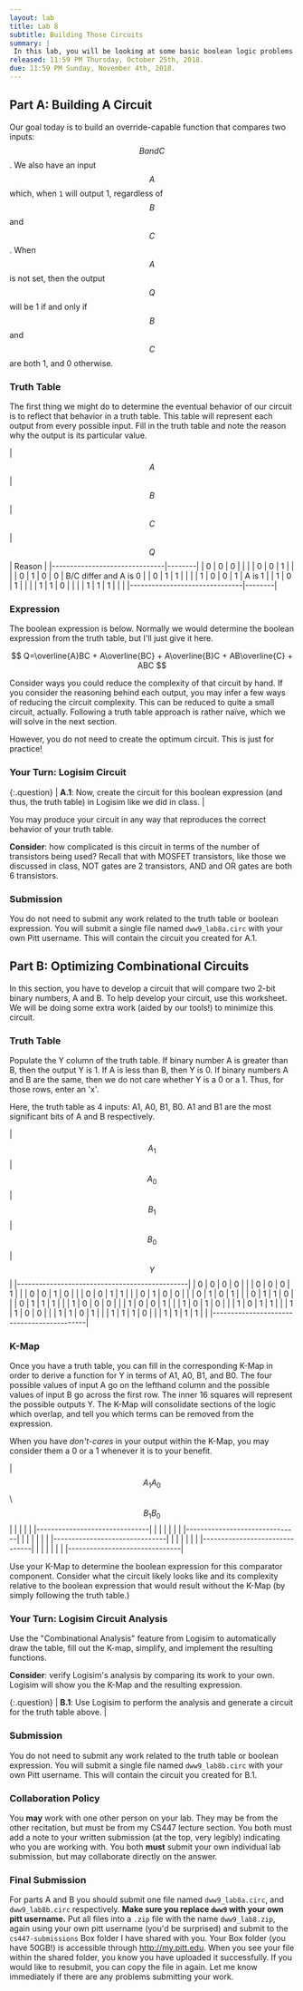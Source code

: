```yaml
---
layout: lab
title: Lab 8
subtitle: Building Those Circuits
summary: |
 In this lab, you will be looking at some basic boolean logic problems and implementing these as circuits within Logisim. Furthermore, you will be doing some circuit analysis using Logisim as an aid.
released: 11:59 PM Thursday, October 25th, 2018.
due: 11:59 PM Sunday, November 4th, 2018.
---
```


<script src='https://cdnjs.cloudflare.com/ajax/libs/mathjax/2.7.5/latest.js?config=TeX-MML-AM_CHTML' async></script>

## Part A: Building A Circuit

Our goal today is to build an override-capable function that compares two inputs: $$B and C$$.
We also have an input $$A$$ which, when `1` will output 1, regardless of $$B$$ and $$C$$.
When $$A$$ is not set, then the output $$Q$$ will be 1 if and only if $$B$$ and $$C$$ are both 1, and 0 otherwise.

### Truth Table

The first thing we might do to determine the eventual behavior of our circuit is to reflect that behavior in a truth table.
This table will represent each output from every possible input.
Fill in the truth table and note the reason why the output is its particular value.

| $$A$$ | $$B$$ | $$C$$ | $$Q$$ | Reason |
|-------------------------------|--------|
|   0   |   0   |   0   |       |        |
|   0   |   0   |   1   |       |        |
|   0   |   1   |   0   |   0   | B/C differ and A is 0 |
|   0   |   1   |   1   |       |        |
|   1   |   0   |   0   |   1   | A is 1 |
|   1   |   0   |   1   |       |        |
|   1   |   1   |   0   |       |        |
|   1   |   1   |   1   |       |        |
|-------------------------------|--------|

### Expression

The boolean expression is below. Normally we would determine the boolean expression from the truth table, but I'll just give it here.

$$ Q=\overline{A}BC + A\overline{BC} + A\overline{B}C + AB\overline{C} + ABC $$

Consider ways you could reduce the complexity of that circuit by hand.
If you consider the reasoning behind each output, you may infer a few ways of reducing the circuit complexity.
This can be reduced to quite a small circuit, actually.
Following a truth table approach is rather naïve, which we will solve in the next section.

However, you do not need to create the optimum circuit.
This is just for practice!

### Your Turn: Logisim Circuit

{:.question}
| **A.1**: Now, create the circuit for this boolean expression (and thus, the truth table) in Logisim like we did in class. |

You may produce your circuit in any way that reproduces the correct behavior of your truth table.

**Consider**: how complicated is this circuit in terms of the number of transistors being used?
Recall that with MOSFET transistors, like those we discussed in class, NOT gates are 2 transistors, AND and OR gates are both 6 transistors.

### Submission

You do not need to submit any work related to the truth table or boolean expression.
You will submit a single file named `dww9_lab8a.circ` with your own Pitt username.
This will contain the circuit you created for A.1.

## Part B: Optimizing Combinational Circuits

In this section, you have to develop a circuit that will compare two 2-bit binary numbers, A and B.
To help develop your circuit, use this worksheet.
We will be doing some extra work (aided by our tools!) to minimize this circuit.

### Truth Table

Populate the Y column of the truth table. If binary number A is greater than B, then the output Y is 1.
If A is less than B, then Y is 0.
If binary numbers A and B are the same, then we do not care whether Y is a 0 or a 1.
Thus, for those rows, enter an 'x'.

Here, the truth table as 4 inputs: A1, A0, B1, B0.
A1 and B1 are the most significant bits of A and B respectively.

| $$A_1$$ | $$A_0$$ | $$B_1$$ | $$B_0$$ | $$Y$$ |
|-----------------------------------------------|
|   0    |   0    |   0    |   0    |       |
|   0    |   0    |   0    |   1    |       |
|   0    |   0    |   1    |   0    |       |
|   0    |   0    |   1    |   1    |       |
|   0    |   1    |   0    |   0    |       |
|   0    |   1    |   0    |   1    |       |
|   0    |   1    |   1    |   0    |       |
|   0    |   1    |   1    |   1    |       |
|   1    |   0    |   0    |   0    |       |
|   1    |   0    |   0    |   1    |       |
|   1    |   0    |   1    |   0    |       |
|   1    |   0    |   1    |   1    |       |
|   1    |   1    |   0    |   0    |       |
|   1    |   1    |   0    |   1    |       |
|   1    |   1    |   1    |   0    |       |
|   1    |   1    |   1    |   1    |       |
|-------------------------------------------|

### K-Map

Once you have a truth table, you can fill in the corresponding K-Map in order to derive a function for Y in terms of A1, A0, B1, and B0.
The four possible values of input A go on the lefthand column and the possible values of input B go across the first row.
The inner 16 squares will represent the possible outputs Y.
The K-Map will consolidate sections of the logic which overlap, and tell you which terms can be removed from the expression.

When you have *don't-cares* in your output within the K-Map, you may consider them a 0 or a 1 whenever it is to your benefit.

| $$A_1A_0$$ \ $$B_1B_0$$ | | | | |
|-------------------------------|
|                       | | | | |
|-------------------------------|
|                       | | | | |
|-------------------------------|
|                       | | | | |
|-------------------------------|
|                       | | | | |
|-------------------------------|

Use your K-Map to determine the boolean expression for this comparator component.
Consider what the circuit likely looks like and its complexity relative to the boolean expression that would result without the K-Map (by simply following the truth table.)

### Your Turn: Logisim Circuit Analysis

Use the "Combinational Analysis" feature from Logisim to automatically draw the table, fill out the K-map, simplify, and implement the resulting functions.

**Consider**: verify Logisim's analysis by comparing its work to your own.
Logisim will show you the K-Map and the resulting expression.

{:.question}
| **B.1**: Use Logisim to perform the analysis and generate a circuit for the truth table above. |

### Submission

You do not need to submit any work related to the truth table or boolean expression.
You will submit a single file named `dww9_lab8b.circ` with your own Pitt username.
This will contain the circuit you created for B.1.

### Collaboration Policy

You **may** work with one other person on your lab.
They may be from the other recitation, but must be from my CS447 lecture section.
You both must add a note to your written submission (at the top, very legibly) indicating who you are working with.
You both **must** submit your own individual lab submission, but may collaborate directly on the answer.

### Final Submission

For parts A and B you should submit one file named `dww9_lab8a.circ`, and `dww9_lab8b.circ` respectively. **Make sure you replace `dww9` with your own pitt username.**
Put all files into a `.zip` file with the name `dww9_lab8.zip`, again using your own pitt username (you'd be surprised) and submit to the `cs447-submissions` Box folder I have shared with you.
Your Box folder (you have 50GB!) is accessible through <http://my.pitt.edu>.
When you see your file within the shared folder, you know you have uploaded it successfully.
If you would like to resubmit, you can copy the file in again.
Let me know immediately if there are any problems submitting your work.
